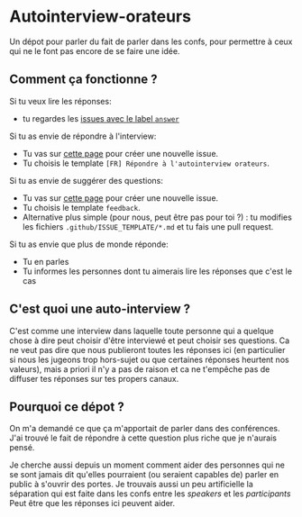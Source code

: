 # Autointerview-orateurs
Un dépot pour parler du fait de parler dans les confs, pour permettre à ceux qui ne le font pas encore de se faire une idée.

## Comment ça fonctionne ?

Si tu veux lire les réponses:
 * tu regardes les [issues avec le label `answer`](https://github.com/FabienTregan/autointerview-orateurs/labels/answer)

Si tu as envie de répondre à l'interview:
 * Tu vas sur [cette page](https://github.com/FabienTregan/autointerview-orateurs/issues/new/choose) pour créer une nouvelle issue.
 * Tu choisis le template `[FR] Répondre à l'autointerview orateurs`.

Si tu as envie de suggérer des questions:
 * Tu vas sur [cette page](https://github.com/FabienTregan/autointerview-orateurs/issues/new/choose) pour créer une nouvelle issue.
 * Tu choisis le template `feedback`.
 * Alternative plus simple (pour nous, peut être pas pour toi ?) : tu modifies les fichiers `.github/ISSUE_TEMPLATE/*.md` et tu fais une pull request.

Si tu as envie que plus de monde réponde:
 * Tu en parles
 * Tu informes les personnes dont tu aimerais lire les réponses que c'est le cas

## C'est quoi une auto-interview ?

C'est comme une interview dans laquelle toute personne qui a quelque chose à dire peut choisir d'être interviewé et peut choisir ses questions.
Ca ne veut pas dire que nous publieront toutes les réponses ici (en particulier si nous les jugeons trop hors-sujet ou que certaines réponses heurtent nos valeurs), mais a priori il n'y a pas de raison et ca ne t'empêche pas de diffuser tes réponses sur tes propers canaux.

## Pourquoi ce dépot ?

On m'a demandé ce que ça m'apportait de parler dans des conférences. J'ai trouvé le fait de répondre à cette question plus riche que je n'aurais pensé.

Je cherche aussi depuis un moment comment aider des personnes qui ne se sont jamais dit qu'elles pourraient (ou seraient capables de) parler en public à s'ouvrir des portes. Je trouvais aussi un peu artificielle la séparation qui est faite dans les confs entre les _speakers_ et les _participants_ Peut être que les réponses ici peuvent aider.
